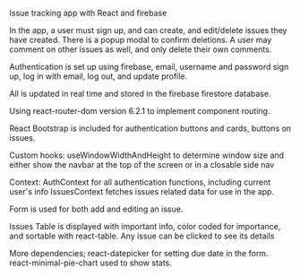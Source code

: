 Issue tracking app with React and firebase

In the app, a user must sign up, and can create, and edit/delete issues they have created. 
There is a popup modal to confirm deletions. A user may comment on other issues as well,
and only delete their own comments.

Authentication is set up using firebase, email, username and password sign up, log in
with email, log out, and update profile.

All is updated in real time and stored in the firebase firestore database.

Using react-router-dom version 6.2.1 to implement component routing.

React Bootstrap is included for authentication buttons and cards, buttons on issues.

Custom hooks: useWindowWidthAndHeight to determine window size and either show the navbar
at the top of the screen or in a closable side nav

Context: AuthContext for all authentication functions, including current user's info
         IssuesContext fetches issues related data for use in the app.
         
Form is used for both add and editing an issue.

Issues Table is displayed with important info, color coded for importance, and sortable with react-table.
Any issue can be clicked to see its details
         
More dependencies;
react-datepicker for setting due date in the form.
react-minimal-pie-chart used to show stats.



